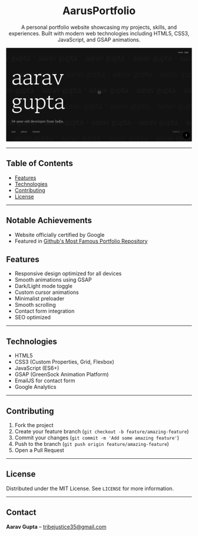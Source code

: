<h1 align="center">AarusPortfolio</h1>

<p align="center">
  A personal portfolio website showcasing my projects, skills, and experiences.  
  Built with modern web technologies including HTML5, CSS3, JavaScript, and GSAP animations.
</p>

<p align="center">
  <img src="image.png" alt="AarusPortfolio Banner" />
</p>

---

## Table of Contents

- [Features](#features)
- [Technologies](#technologies)
- [Contributing](#contributing)
- [License](#license)

---

## Notable Achievements

- Website officially certified by Google  
- Featured in [Github's Most Famous Portfolio Repository](https://github.com/emmabostian/developer-portfolios)

## Features

- Responsive design optimized for all devices  
- Smooth animations using GSAP  
- Dark/Light mode toggle  
- Custom cursor animations  
- Minimalist preloader  
- Smooth scrolling  
- Contact form integration  
- SEO optimized  

---

## Technologies

- HTML5  
- CSS3 (Custom Properties, Grid, Flexbox)  
- JavaScript (ES6+)  
- GSAP (GreenSock Animation Platform)  
- EmailJS for contact form  
- Google Analytics  

---

## Contributing

1. Fork the project  
2. Create your feature branch (`git checkout -b feature/amazing-feature`)  
3. Commit your changes (`git commit -m 'Add some amazing feature'`)  
4. Push to the branch (`git push origin feature/amazing-feature`)  
5. Open a Pull Request  

---

## License

Distributed under the MIT License. See `LICENSE` for more information.

---

## Contact

**Aarav Gupta** – [tribejustice35@gmail.com](mailto:tribejustice35@gmail.com)  
